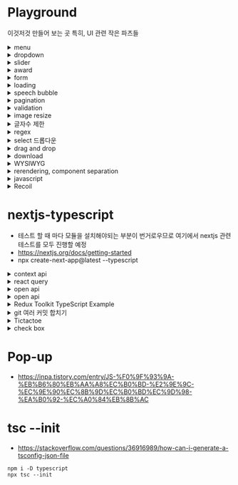 # Playground

이것저것 만들어 보는 곳
특히, UI 관련 작은 파츠들

<details>
<summary>menu</summary>

## menu

### drop down

drop down menu without javascript

</details>

<details>
<summary>dropdown</summary>

gitlab의 repository 설정하는 부분의 드롭다운을 참고하였음

</details>

<details>
<summary>slider</summary>

## slider

### create react app

- [x] made slider with react-slick
- [ ] what is hammer
- [ ] what is swipeableview

[react에서 window resize 이벤트](https://velog.io/@dblee/React-resize-%EC%9D%B4%EB%B2%A4%ED%8A%B8-%EB%B0%9C%EC%83%9D-%EC%8B%9C-%EC%BB%B4%ED%8F%AC%EB%84%8C%ED%8A%B8-%EB%A6%AC%EB%A0%8C%EB%8D%94)

</details>

<details>
<summary>award</summary>

## award

- mainList : 자바스크립트로 리액트 처럼 html 삽입하는 부분.

- [convert string to DOM nodes](https://davidwalsh.name/convert-html-stings-dom-nodes)
</details>

<details>
<summary>form</summary>

## form

- 이미지 업로드
- label만 보여주고 나머지 input 부분을 숨길 수 도 있구나
- [x] formData가 뭔지 알아보기
- 이미지가 포함되면 서버에선 'content-type': 'multipart/form-data; boundary=----WebKitFormBoundaryjHlBOsNKdipheLFR' 으로 전달되고
- body엔 값이 없음

### Cypress

- npm install cypress --save-dev
- npx cypress open
- package.json과 같은 위치에 cypress.json을 만들고 baseUrl 설정 가능
- [get](https://docs.cypress.io/api/commands/get)
- [contains](https://docs.cypress.io/api/commands/contains#Examples)

#### 참고

- https://github.com/TaehwanGo/nuber-eats-frontend/blob/master/cypress/support/commands.ts
- https://github.com/TaehwanGo/nuber-eats-frontend/blob/master/cypress/integration/user/edit-profile.ts
- [label만 보여주기](https://velog.io/@minkyeong-ko/HTMLCSSJS-%EC%9D%B4%EB%AF%B8%EC%A7%80-%EC%97%85%EB%A1%9C%EB%93%9C-%ED%8C%8C%EC%9D%BC%EC%9D%B4%EB%A6%84-%EB%82%98%ED%83%80%EB%82%B4%EA%B8%B0-%ED%99%94%EB%A9%B4%EC%97%90-%EC%9D%B4%EB%AF%B8%EC%A7%80-%EB%B3%B4%EC%97%AC%EC%A3%BC%EA%B8%B0)
- [이미지 프리뷰](https://stackoverflow.com/questions/4459379/preview-an-image-before-it-is-uploaded)
- [send form data using axios](https://www.codegrepper.com/code-examples/javascript/axios+file+upload)
- [FormData](https://developer.mozilla.org/en-US/docs/Web/API/FormData/FormData)
- [javascript FormData](https://developer.mozilla.org/en-US/docs/Web/API/FormData/Using_FormData_Objects)

</details>

<details>
<summary>loading</summary>

### loading spinner while

- innerHTML로 하거나
- 로딩을 넣어놓고 style.display = 'block' or 'none' 으로도 가능
- [loading by style](https://stackoverflow.com/questions/58820229/how-to-show-loading-icon-till-await-finishes)
- [loading by innerHTML](https://stackoverflow.com/questions/60112618/how-can-i-add-a-spinner-in-javascript-while-fetch-async-is-loading-my-data)
</details>

<details>
<summary>speech bubble</summary>

### speech bubble(말풍선)

- :after와 border-color: transparent transparent transparent #ad1e51; 로 구현
- [speech bubble](https://ungdoli0916.tistory.com/753)
</details>

<details>
<summary>pagination</summary>

- [javascript pagination](https://stackoverflow.com/questions/25434813/simple-pagination-in-javascript)
</details>

<details>
<summary>validation</summary>

```html
// html validation
<input
  type="tel"
  id="phone"
  name="phone"
  placeholder="123-45-678"
  pattern="[0-9]{3}-[0-9]{2}-[0-9]{3}"
/>
```

### 참고문헌

- [validation](https://stackoverflow.com/questions/3717793/javascript-file-upload-size-validation)
- [only images allowed](https://stackoverflow.com/questions/3828554/how-to-allow-input-type-file-to-accept-only-image-files)
- [URL.revokeObjectURL](https://developer.mozilla.org/en-US/docs/Web/API/URL/revokeObjectURL)

</details>

<details>
<summary>image resize</summary>

- https://hacks.mozilla.org/2011/01/how-to-develop-a-html5-image-uploader/
- https://imagekit.io/blog/how-to-resize-image-in-javascript/

### also good

- https://stackoverflow.com/questions/23945494/use-html5-to-resize-an-image-before-upload

### best

- https://www.therogerlab.com/sandbox/pages/how-to-resize-an-image-using-javascript?s=0ea4985d74a189e8b7b547976e7192ae.291e10470774f14e0f838789eb83b8c9

</details>

<details>
<summary>글자수 제한</summary>

### html에서 event callback함수

```javascript
<textarea
  rows="10"
  class="form-control"
  id="textArea_byteLimit"
  name="textArea_byteLimit"
  onkeyup="fn_checkByte(this)"
></textarea>

// fn_checkByte(obj) => console.log(obj) : <textarea> element
```

대부분 코드가 다 똑같다.

### 참고 문헌

- https://hellcoding.tistory.com/entry/textarea-%EA%B8%80%EC%9E%90%EC%88%98-%EC%A0%9C%ED%95%9C-%EB%B0%94%EC%9D%B4%ED%8A%B8Byte-%EC%A0%9C%ED%95%9C

</details>

<details>
<summary>regex</summary>

### 참고문헌

- [드림코딩 엘리 유튜브, 정규표현식](https://youtu.be/t3M6toIflyQ)
<summary>특수문자 제한</summary>

### 참고 문헌

- https://lemondory.tistory.com/143
- [Emoji 입력 방지 함수|작성자 lovekod2hj](https://blog.naver.com/PostView.nhn?blogId=s0215hc&logNo=222284862836&categoryNo=44&parentCategoryNo=0&viewDate=&currentPage=1&postListTopCurrentPage=1&from=postView)
- https://stackoverflow.com/questions/10992921/how-to-remove-emoji-code-using-javascript
- [정규식표현식 문법](https://heropy.blog/2018/10/28/regexp/)

</details>

<details>
<summary>select 드롭다운</summary>

### 참고 문헌

- [HTML select option](https://zetawiki.com/wiki/HTML_select,_option_%ED%83%9C%EA%B7%B8)
- [select MDN](https://developer.mozilla.org/ko/docs/Web/HTML/Element/select)

</details>

<details>
<summary>drag and drop</summary>

## tutorial

### 1. draggable attribute

```html
<div draggable="true">draggable</div>
```

- draggable="true"로 지정하면 해당 element를 드래그하면 따라오는 그림이 생긴다

### 2. Handling drag and drop events with javascript

#### drag and drop의 순서 : dragstart -> dragover -> drop

To trigger an action on drag or drop on DOM elements, we’ll need to utilize the Drag and Drop API:

- ondragstart: This event handler will be attached to our draggable element and fire when a dragstart event occurs.
- ondragover: This event handler will be attached to our dropzone element and fire when a dragover event occurs.
- ondrop: This event handler will also be attached to our dropzone element and fire when a drop event occurs.

#### HTML에 event callback함수를 직접 추가하면 동적으로 자바스크립트로 HTML을 넣어도 event callback함수를 쉽게 추가할 수 있다.

```html
<div
  id="draggable-1"
  class="example-draggable"
  draggable="true"
  ondragstart="onDragStart(event)"
>
  draggable
</div>
```

#### function onDrop(event)

- dropzone을 설정 시 원하는 박스에 넣으려면 closest로 타겟을 변경해줘야 함

```javascript
const dropzone = event.target.closest(".example-dropzone");
```

그렇지 않으면 child에 append가 되어버림

### 참고 문헌

- [drag-and-drop-vanillaJS](https://www.digitalocean.com/community/tutorials/js-drag-and-drop-vanilla-js)

## sorting list with drag and drop

### drag and drop event 이해

- dragstart : 클릭을 꾹 누르고 있으면 dragstart 이벤트가 발생함
- dragover : drag를 할 수 있다는 표시가 생김
- dragenter : 해당 영역에 들어오면 발생
- dragleave : 해당 영역을 벗어나면 발생

### 참고 문헌

- [list sorting with drag and drop](https://stackoverflow.com/questions/44415228/list-sorting-with-html5-dragndrop-drop-above-or-below-depending-on-mouse)

## Drag Sort

### document.elementFromPoint(x, y)

- 화면의 x, y에(relative to the viewport) 위치한 element를 return

### Node.insertBefore()

```javascript
let insertedNode = parentNode.insertBefore(newNode, referenceNode);
```

- The Node.insertBefore() method inserts a node before a reference node as a child of a specified parent node.

### swap animation

- event.clientY : event.target안에서 x, y 값

- element.getBoundingClientRect() : 화면안에서 엘리먼트가 위치한 곳의 좌표

### 참고 문헌

- https://codepen.io/fitri/pen/VbrZQm
- https://developer.mozilla.org/en-US/docs/Web/API/Document/elementFromPoint
- https://developer.mozilla.org/en-US/docs/Web/API/Node/insertBefore
- [swap animation](https://stackoverflow.com/questions/49488035/animate-dom-elements-swapping)
- https://developer.mozilla.org/en-US/docs/Web/API/Element/getBoundingClientRect

## another example

- https://stackoverflow.com/questions/65059542/drag-and-drop-animation-vanillajs

## re ordering using react

- https://dev.to/colinmcd01/drag-drop-re-ordering-using-html-and-react-974

## animation

### 흐름

#### 1. 위치 기억

- drag event 발생한 객체의 위치를 기억

#### 2. 이동

- 시작점과 현재 위치의 차이만큼 시작점에 더한 값이 이동해야할 위치
  - 방법 1
    - 두 거리를 빼서 그 만큼 이동
      - 예상 문제점 이동 중 또 이벤트가 발생되면서 중간으로 수렴
  - 방법 2
    - 고정된 거리만큼 이동
      - 예상 문제점 이동 중 또 이벤트가 발생되면서 중간으로 수렴
      - 단, 위와 아래 방향을 잘 찾을 수 있어야 함
- 두 거리를 뺀 거리만큼 하되, onDragEnter에서 이동이 이루어 지는데 이동 중간에 다시 onDragEnter이벤트가 발생되면서 중간에 수렴하거나 점점 멀어짐
  - transition start와 end에서 flag를 만들어서 애니메이션 중간엔 onDragEnter 함수가 실행되지 않도록 함
    - 우려되는 점 : 빠르게 스크롤을 내릴 경우 비정상 적으로 작동할 가능성이 있음

#### 3. 위치파악

- 드래그 중인 요소가 다른 요소를 만났을 때 그 위치로 원본이 이동

#### 4. 위치 변경

#### 5. 드롭

- 드롭의 순간에서 최종적으로 DOM을 교체하고 애니메이션이 적용된 모슨 요소들의 스타일을 제거
  - DOM 교체를 Node.insertBefore()를 사용할 건지 아닌지 생각해봐야 함

### 분석

```html
<li
  class="item"
  draggable="true"
  ondragstart="onDragStart(event)"
  ondragover="onDragOver(event)"
>
  Draggable Element One
</li>
```

- onDragStart의 이름을 ondragstart로 하면 자기 자신을 실행하면서 Maximum call stack size exceeded 에러가 발생한다.

#### 애니메이션 도중에 모션이 꼬이는 현상

- 큐에 넣고 애니메이션 시간 동안 같은 객체라면 다시 이벤트가 발생되지 않도록 해보면 어떨까

### Element.children vs Node.childNodes

#### Node.childNodes

- 자식 노드가 포함된 NodeList를 반환
- HTMLElement뿐만 아니라 텍스트 등도 포함

#### Element.children

- 현재 요소의 자식 요소가 포함된 HTMLCollection을 반환
- 비 요소 노드는 모두 제외 됨

#### 배열 내 순서 변경

- https://zetawiki.com/wiki/%EC%9E%90%EB%B0%94%EC%8A%A4%ED%81%AC%EB%A6%BD%ED%8A%B8_%EB%B0%B0%EC%97%B4_%EC%88%9C%EC%84%9C_%EB%B0%94%EA%BE%B8%EA%B8%B0
  - temp를 하나 만들어서 둘의 값을 바꿔줌

<!-- #### setTimeout은 비동기라서 아래로 지나간 다음 마지막에 실행 됨

- 만약 setTimeout이랑 transition time이 완벽히 일치 하지 않는다면?
  - transitionEnd event를 사용해서 해보자 -->

### 버그

- 순서가 빠르게 순간적으로 여러번 바뀌는 현상

#### transition end에서 queue에 있는 객체를 하나씩 꺼내와서 실행해야 겠다.

### 참고 문헌

- https://github.com/woowa-techcamp-2020/todo-14/blob/main/doc/Drag-and-Drop-with-Animation.md
- [Element.children vs Node.childNodes](https://hogni.tistory.com/122)

## inflearn과 비교

- 선택하면 on_chosen 클래스가 li에 붙는데 css를 위한 것은 아닌 것 같다

## sortableJS

- 라이브러리 쓰니까 되게 쉽게 되는 것 같아 보이네

### 참고문헌

- https://www.codingnepalweb.com/drag-drop-list-or-draggable-list-javascript/
- https://cdnjs.com/libraries/Sortable

## youtubeHint

- 유튜브 영상 참고해서 만들기

### positionItems

```javascript
function positionItems() {
  let itemsList = document.querySelectorAll(".items .item");
  let indexCounter = 0;
  itemsList.forEach((item) => {
    item.style.top = 70 * indexCounter + indexCounter * 10 + "px";
    // 기본적으로 위치는 동일하지만(absolute) 각각 자바스크립트로 위치를 조정함
    indexCounter++;
  });
}
```

### 좌표 관련

#### offsetTop

- parentNode로 부터 떨어진 거리
- 만약 parentNode가 없다면 body(0, 0)에서 떨어진 거리

#### event.clientY

- 현재 화면(스크롤에 상관없이 상대적인)의 마우스 좌표의 Y값

### Things to do

- [ ] 코드 완전 분석
- [ ] 현재 마우스 포인터가 절반 이상 넘어가야 이동되는데 진입하자마자 이동되도록 변경해야 함

### 완전 분석

- draggable을 true로 주면 mouse up, mouse move가 동작을 안함

  - 우선 지금 따라한 것을 완전히 이해한 다음 draggable을 사용했을 때 구현방법을 생각해보자

- Array.prototype.slice()

- 순서 정렬 : order에 따라 정렬하기 때문에 order를 사용하지 않는다면 쓸 수 없음
- 애니메이션 시간 동안 resetTransition true, false 설정하는 것 : 지속 시간 동안 다시 줍는 것 막음

### 참고문헌

- https://youtu.be/PJYFQYyzRgg

# React

## CRA

- project name에 대문자가 포함될 수 없음

### 참고 문헌

- https://openbase.com/js/react-sortablejs/documentation

### drag and drop

- https://reactjsexample.com/a-react-component-built-on-top-of-sortable/
- @type/sortable

```javascript
import React, { useState } from "react";
import { ReactSortable } from "react-sortablejs";

const BasicFunction = () => {
  const [state, setState] = useState([
    { id: 1, name: "shrek1" },
    { id: 2, name: "fiona2" },
    { id: 3, name: "shrek3" },
    { id: 4, name: "fiona4" },
    { id: 5, name: "shrek5" },
    { id: 6, name: "fiona6" },
  ]);

  return (
    <ReactSortable
      list={state}
      setList={setState}
      group="groupName"
      animation={200}
      delay={2}
    >
      {state.map((item) => (
        <div key={item.id}>{item.name}</div>
      ))}
    </ReactSortable>
  );
};

export default BasicFunction;
```

</details>

<details>
<summary>download</summary>

## 비디오 다운로드 구현

### 1. HTML의 download 속성

```html
<!-- 저장하려는 파일이 동일URL인 경우만 가능 -->
<a href="apple.png" download="새로운이름(사과)"></a>
```

- download 속성 없이도 a 태그에 href에 다운로드 URL을 넣어주면 다운로드가 된다
- download 속성 : 파일이 서버안에 있어야 다운로드가 되는 것 같다.
  - download only works for same-origin URLs, or the blob: and data: schemes.
- 브라우저는 `<a>` 태그에 download 속성이 설정되어 있으면 링크가 가리키는 파일을 다운로드한다. 즉, 마치 링크 위에서 마우스 오른쪽 버튼을 클릭하고 "다른 이름으로 링크 저장"을 실행하는 것과 같다.
- img의 경우 same-origin URL이 아니더라도 img를 a태그로 감싸면 download에 부여한 새로운 이름으로 저장할 수 있다.

### 2. Javascript에서 텍스트 파일 생성 및 다운로드

```javascript
downloadFile() {
  const blob = new Blob([this.content], {type: 'text/plain'})
  const url = window.URL.createObjectURL(blob)
  const a = document.createElement("a")
  a.href = url
  a.download = `${this.$store.state.nickname}_${this.title}.md`
  a.click()
  a.remove()
  window.URL.revokeObjectURL(url);
},
```

### 3. Axios 라이브러리르 사용하여 파일 다운로드

#### Blob 이란

- Binary Large Object : 바이너리 데이터를 저장할 수 있는 데이터 유형

#### download code

```javascript
function download() {
  axios({
    url: "https://source.unsplash.com/random/500x500",
    // url: 'https://wetubetony.s3.ap-northeast-2.amazonaws.com/video/6a3261c1aae8da977fb6a4fc51dcc116', // CORS
    method: "GET",
    responseType: "blob",
  }).then((response) => {
    const url = window.URL.createObjectURL(new Blob([response.data]));
    const link = document.createElement("a");
    link.href = url;
    link.setAttribute("download", "image.jpg");
    // link.setAttribute('download', 'video.mp4');
    document.body.appendChild(link);
    link.click();
    document.body.removeChild(link);
  });
}
```

### 다운로드 시 파일명을 front에서 설정이 가능한가?

- [안된다고 한다 서버에서 header에 content-disposition을 지정해야하는 듯](https://stackoverflow.com/questions/7526849/how-do-i-change-a-filename-on-download-with-javascript)
- [서버 response에서 header에 content-disposition을 설정해줘야 함](https://stackoverflow.com/questions/7428831/javascript-rename-file-on-download/7429406)

### 참고 문헌

- [HTML5 download 속성](https://brightcovekr.wordpress.com/2017/03/16/html5%EC%9D%98-download-%EC%86%8D%EC%84%B1%EC%9D%84-%EC%82%AC%EC%9A%A9%ED%95%9C-%EB%B9%84%EB%94%94%EC%98%A4-%ED%8C%8C%EC%9D%BC-%EB%8B%A4%EC%9A%B4%EB%A1%9C%EB%93%9C-%EB%A7%81%ED%81%AC-%EC%9E%91/)
- [Javascript를 사용하여 파일 다운로드](https://www.delftstack.com/ko/howto/javascript/javascript-download/)
- [a tag MDN](https://developer.mozilla.org/ko/docs/Web/HTML/Element/a)
- [text download](https://velog.io/@unani92/JS-%EC%89%BD%EA%B3%A0-%EA%B0%84%EB%8B%A8%ED%95%9C-%ED%8C%8C%EC%9D%BC-%EB%8B%A4%EC%9A%B4%EB%A1%9C%EB%93%9C-%EA%B5%AC%ED%98%84%ED%95%98%EA%B8%B0)

</details>

<details>
<summary>WYSIWYG</summary>

# WYSIWYG

- What you see is what you get
- HTML 에디터
  - 웹에선 게시글 등을 작성할 때 HTML를 직접 작성하지 않아도 글씨 크기를 수정할 수 있고 이미지 등을 업로드하는 것을 도와주는 에디터

## 무작정 따라해보기(summernote)

- 서버는 inflearn-clone-back의 test.ts
- 이미지 업로드는 base64 형태로 인코딩이 되어서 전송됨

```html
<!-- 전송 샘플 -->
<p>테스트123</p>
<p><br /></p>
<p>테스트456</p>
<p><br /></p>
<p><b>테스트</b></p>
<p>
  <b><br /></b>
</p>
<p>
  <font style="background-color: rgb(255, 255, 0);" color="#ff0000"
    >하하호호</font
  >
</p>
<p><br /></p>
<p>
  <!-- 이미지도 전송 가능 -->
  <img
    style="width: 833px;"
    src="data:image/jpeg;base64,/9j/4QFgRXhpZgAATU0AKgAAAAgABwEAAAMAAAABDMAAAAEQAAIAAAAJAAAAYgEBAAMAAAABCZAAAAEPAAIAAAAIAAAAa4dpAAQAAAABAAAAhwESAAMAAAABAAgAAAEyAAI ...
e1+kMITpo/qYPtvbWIt/YweujW6awW//9k="
    data-filename="20200211_162422.jpg"
  />
  <br />
</p>
```

### 의문점

#### 이미지 전송 후 그것을 json으로 다시 전송할 경우 too large 에러가 뜸

```
PayloadTooLargeError: request entity too large
    at readStream (C:\github\inflearn-clone-back\node_modules\raw-body\index.js:155:17)
    at getRawBody (C:\github\inflearn-clone-back\node_modules\raw-body\index.js:108:12)
    at read (C:\github\inflearn-clone-back\node_modules\body-parser\lib\read.js:77:3)
    at urlencodedParser (C:\github\inflearn-clone-back\node_modules\body-parser\lib\types\urlencoded.js:116:5)
    at Layer.handle [as handle_request] (C:\github\inflearn-clone-back\node_modules\express\lib\router\layer.js:95:5)
    at trim_prefix (C:\github\inflearn-clone-back\node_modules\express\lib\router\index.js:317:13)
    at C:\github\inflearn-clone-back\node_modules\express\lib\router\index.js:284:7
    at Function.process_params (C:\github\inflearn-clone-back\node_modules\express\lib\router\index.js:335:12)
    at next (C:\github\inflearn-clone-back\node_modules\express\lib\router\index.js:275:10)
    at jsonParser (C:\github\inflearn-clone-back\node_modules\body-parser\lib\types\json.js:119:7)
```

- 미리 작성된 양식을 에디터에 넣어서 보여줘야되는데 이건 어떻게 해야하지?
- 업로드를 바로 시켜서 URL로 주고 받아야 되나?

#### 미리 작성된 양식 받는 방법 알아보기

### 참고

- https://youtu.be/IEWKLtWDanU
- https://summernote.org/

## tinyMCE 사용해보기

- https://velog.io/@gth1123/tinyMCE-WYSIWYG-%EC%82%AC%EC%9A%A9

- npx create-react-app tinymce-react-demo -template typescript
- cd tinymce-react-demo
- npm install --save @tinymce/tinymce-react

</details>

<details>
<summary>rerendering, component separation</summary>

# 테스트 환경

- npx create-react-app react_render_practice

## re-rendering

### 참고

- https://m.blog.naver.com/PostView.naver?isHttpsRedirect=true&blogId=pjt3591oo&logNo=221907792621
- https://www.howdy-mj.me/css/emotion.js-intro/

</details>

<details>
<summary>javascript</summary>

### global variable test

- globalNumber라는 값이 변화될 것으로 예상했으나 그렇지 않았다.
- 함수의 parameter로 변수를 받아서 그것의 값을 변경해도 전달한 원래의 변수는 값이 변화되지 않는다.
- 그런데 신기한점은 함수내에서 변수를 선언하지 않았고 단지 전달만 받은 변수가 계속 살아서 값이 누적될 수 있다.

</details>

<details>
<summary>Recoil</summary>

## trophy-quiz

- Recoil 프로젝트 clone해서 코드 살펴보기

## Recoil 강의 정리

- Recoil로 어떻게 global state를 선언하는지
- 선언한 global state를 컴포넌트 안에서 사용하는 방법

### trophy-quiz 동작 설명

- Recoil 관련해선 pages/Landing.tsx만 살펴봄
- Difficulty(select 태그)에 들어가는 option들을 global state로 만들음
  - 이런 옵션들을 다른 페이지에서도 사용해야 하기 때문
  - DB에 저장해서 관리하는게 편하지 않나?
    - db에서 난이도에 대한 string[] 를 가져오고
    - 첫 페이지에서 선택한 난이도를 앱 전체에서 사용하기 위함

### global state

- state directory안에 모여 있음

#### global state 만들기

```typescript
// src/state/QuizDifficulty.ts
import { atom } from "recoil";

export default atom<string | undefined>({
  key: "QuizDifficulty",
  default: undefined,
}); // 앱 전체에서 사용될 첫 페이지에서 선택한 난이도
```

- recoil 라이브러리에서 atom 이란 함수를 가져옴
  - atom
    - 객체를 파라미터로 받는 함수
    - key, default를 가지고 있는 객체
      - key : 유니크한 값이 들어가야 함
        - atom으로 만들어낼 global state에 대해 모두 각각 유니크한 key를 가지고 있어야 함
      - default : 우리가 선언한 global state에 할당하고 싶은 default값

#### 컴포넌트에서 global state활용하기

```typescript
// src/components/Organisms/QuizDifficulty.tsx
import { useRecoilState } from "recoil";
import { QuizDifficultyState } from "src/state";

const QuizDifficulty = () => {
  const [quizDifficulty, setQuizDifficulty] =
    useRecoilState(QuizDifficultyState);

  const handleChange = (e: ChangeEvent<HTMLSelectElement>) => {
    setQuizDifficulty(e.target.value);
  };

  return (
    <select
      data-testid={DIFFICULTY_SELECT_TEST_ID}
      margin="16px 0px"
      value={quizDifficulty}
      onChange={handleChange}
    >
      {difficulties.map((difficulty) => (
        <option
          key={difficulty}
          value={difficulty == ANY_DIFFICULTY ? undefined : difficulty}
        >
          {difficulty == ANY_DIFFICULTY ? difficulty : difficulty.toUpperCase()}
        </option>
      ))}
    </select>
  );
};

export default QuizDifficulty;
```

- recoil의 atom으로 만든 global state를 사용하기 위해서 `useRecoilState`라는 hook을 사용
  - useRecoilState에 atom으로 선언한 것을 전달
    - const [quizDifficulty, setQuizDifficulty] =
      useRecoilState(`QuizDifficultyState`);
- useState랑 똑같이 사용하면 됨

## 비동기적인 데이터를 global state로 관리하기

- 비동기적인 global state를 사용해서 렌더링할 때 suspense 사용하기

#### selector

- atom과 같이 global state를 선언하는 함수
- 1. 이미 선언된 atom이 값이 변할 때, 그 atom을 구독하고 있다가 selector에 할당된 함수가 다시 실행
- 2. 서버와 비동기적으로 통신한 response data를 값으로 가질 수 있음

### Quiz app 동작 흐름 -> 코드 분석, 렌더링에서 selector의 활용

- clone했기 때문에 작성자의 서버주소가 어딘지 열려있는지 확인이 안됨

```typescript
// src/components/Organisms/LandingFooter.tsx
import { useResetRecoilState } from "recoil";

import { InitialPropsState } from "src/state";
useResetRecoilState(InitialPropsState);

// InitialPropsState.ts : selector
import { selector } from "recoil";
export default selector<TResponseData>({
  // atom이 아닌 selector로 선언된 global state
  key: "initialOrderState", // atom포함해서 unique한 key이어야 함
  get: async ({ get }) => {
    const queryData = get(QueryDataState); // atom으로 선언된 global state를 구독하고 있다가 변경되면 get: 에 할당된 async함수가 재 실행 됨
    // QueryDataState가 변경 될 때 마다 서버로 부터 받아온 데이터(decodedResponseData)를 return
    if (
      queryData == undefined ||
      window.location.pathname != `/${QUIZ_PAGENAME}`
    )
      return undefined;

    const { amount, difficulty } = queryData;

    const axios = customAxios();
    const response = await axios({
      method: "GET",
      params: {
        amount,
        difficulty,
        type: "multiple",
      },
    });
    const decodedResponseData = {
      ...response.data,
      results: response.data.results.map((quiz: TQuiz) => {
        const decoded_correct_answer = decodeHtml(quiz.correct_answer);
        const decoded_incorrect_answers = quiz.incorrect_answers.map((answer) =>
          decodeHtml(answer)
        );
        return {
          ...quiz,
          question: decodeHtml(quiz.question),
          correct_answer: decoded_correct_answer,
          incorrect_answers: decoded_incorrect_answers,
          examples: addCorrectAnswerRandomly(
            decoded_incorrect_answers,
            decoded_correct_answer
          ),
        };
      }),
    };
    return decodedResponseData;
  },
  set: ({ get, set }) => {
    const amount = get(QuizNumbersState); // atom state를 가져와서
    const difficulty = get(QuizDifficultyState); // atom state를 가져와서

    set(QueryDataState, { amount, difficulty }); // QueryDataState : atom state를 업데이트 해줌 -> get: 에서 QueryDataState를 구독하고 있으므로
    // useResetRecoilState()로 set:을 호출해서 set으로 값을 업데이트 하면
    // selector의 get: 에 할당된 async 함수가 실행 됨
    set(QuizNumbersState, DEFAULT_NUMBERS);
    set(QuizDifficultyState, undefined);
  },
});
```

### selector

- atom과 같이 global state를 선언하는 함수
- 1. 이미 선언된 atom이 값이 변할 때, 그 atom을 구독하고 있다가 selector에 할당된 함수가 다시 실행
- 2. 서버와 비동기적으로 통신한 response data를 값으로 가질 수 있음

#### key : atom포함해서 unique한 key이어야 함

#### get : 함수가 할당될 수 있는 key(property)

- get에 할당된 함수에서 서버와 통신을 함
- get에 할당된 함수의 prop : { get } 으로 atom state를 구독하고 있다가 변경되면 할당된 async 함수가 재실행 됨
- 즉, atom state를 구독하고 있다가 변경되면 서버로 부터 데이터를 다시 불러와서 서버로 부터 온 데이터를 return

#### set

- set property에 어떤 것도 할당되지 않았다면,
  - selector는 자체적으로 setState, atom처럼 setState를 할 수 없음
- selector는 state본체라기 보단 atom의 파편, atom을 무조건 subscribe 해야함
- set은 selector가 어떻게 setState를 하라고 명시해주는 것
- selector의 setState를 하면 set에 할당된 함수가 실행 됨

### useResetRecoilState()

- selector state의 set에 할당된 함수를 실행
  - useResetRecoilState()로 set:을 호출해서 set으로 값을 업데이트 하면
  - QueryDataState : atom state를 업데이트 해줌
  - get: 에서 QueryDataState를 구독하고 있으므로
  - selector의 get: 에 할당된 async 함수가 실행 됨

### recoil의 global state

- tree 처럼 앞의 state가 수정되면 selector도 재실행이 됨

### Suspense

- children으로 호출하는 컴포넌트 중에서 어떤 특정 컴포넌트가 비동기 데이터를 읽어오고 있다면
- 비동기 값의 loading, success, fail 상태 일때
  - loading 상태일 땐, Suspense컴포넌트의 fallback(prop)에 해당하는 컴포넌트를 렌더링해줌
- loading이 끝나고 success 또는 fail이면 다시 children 컴포넌트를 렌더링

```tsx
import { Suspense } from "react";
import { Helmet } from "react-helmet";
import { Route, Switch } from "react-router";
import { BrowserRouter } from "react-router-dom";

import { QUIZ_PAGENAME, RESULT_PAGENAME } from "src/constant";
import {
  ErrorBoundary,
  LandingPage,
  QuizPage,
  ResultsPage,
  ShimmerPage,
} from "src/components/Pages";

const Router = () => {
  return (
    <BrowserRouter>
      <ErrorBoundary>
        <Suspense fallback={<ShimmerPage />}>
          <Switch>
            <Route path={`/${QUIZ_PAGENAME}`}>
              <Helmet title="Quiz page" />
              <QuizPage />
            </Route>
            <Route path={`/${RESULT_PAGENAME}`}>
              <Helmet title="Result page" />
              <ResultsPage />
            </Route>
            <Route exact path="/">
              <Helmet title="Landing page" />
              <LandingPage />
            </Route>
          </Switch>
        </Suspense>
      </ErrorBoundary>
    </BrowserRouter>
  );
};

export default Router;
```

### opentdb response sample

```json
// https://opentdb.com/api.php?amount=1&difficulty=easy
{
  "response_code": 0,
  "results": [
    {
      "category": "Entertainment: Music",
      "type": "multiple",
      "difficulty": "easy",
      "question": "Which Beatles album does NOT feature any of the band members on it&#039;s cover?",
      "correct_answer": "The Beatles (White Album)",
      "incorrect_answers": ["Rubber Soul", "Abbey Road", "Magical Mystery Tour"]
    }
  ]
}
```

## 참고

- https://youtu.be/t934FOlOMoM
- https://github.com/david718/trophy-quiz
- https://stackoverflow.com/questions/53516594/why-do-i-keep-getting-delete-cr-prettier-prettier
- [Recoil: 비동기 데이터 전역 상태로 관리하기](https://youtu.be/7nwpEiSpPqY)
  - .env : REACT_APP_API_SERVER=https://opentdb.com/api.php

</details>

# nextjs-typescript

- 테스트 할 때 마다 모듈을 설치해야되는 부분이 번거로우므로 여기에서 nextjs 관련 테스트를 모두 진행할 예정
- https://nextjs.org/docs/getting-started
- npx create-next-app@latest --typescript

<details>
<summary>context api</summary>

context api 좋은지 모르겠다
provider로 감싸야 하는 계층구조가 좀 별로다

</details>

<details>
<summary>react query</summary>

### Free API

- https://apipheny.io/free-api/
  > GET : https://catfact.ninja/fact

```json
{
  "fact": "Cats step with both left legs, then both right legs when they walk or run.",
  "length": 74
}
```

## react-query

### Getting started

#### Using Hydration

```js
// _app.jsx
import { Hydrate, QueryClient, QueryClientProvider } from "react-query";

export default function MyApp({ Component, pageProps }) {
  const [queryClient] = React.useState(() => new QueryClient());

  return (
    <QueryClientProvider client={queryClient}>
      <Hydrate state={pageProps.dehydratedState}>
        <Component {...pageProps} />
      </Hydrate>
    </QueryClientProvider>
  );
}
```

### 참고

- https://react-query.tanstack.com/guides/ssr#using-nextjs
- https://gingerkang.tistory.com/123

### 읽어 볼 것

- https://radlohead.gitbook.io/typescript-deep-dive/future-javascript/async-await

</details>

<details>
<summary>open api</summary>

### movie : TMDB

- https://developers.themoviedb.org/3/movies/get-movie-details
- image: https://developers.themoviedb.org/3/getting-started/images

</details>

<details>
<summary>open api</summary>

- nextjs-typescript에 구현
- 설명 : https://velog.io/@gth1123/react-infinite-scroll-component

</details>

<details>
<summary>Redux Toolkit TypeScript Example</summary>

# Redux Toolkit TypeScript Example

- https://github.com/vercel/next.js/tree/canary/examples/with-redux
- Next.js 공식사이트의 예제를 리팩토링하고 테스트 코드를 적용해보기
  - https://velog.io/@velopert/using-redux-in-2021
  - https://codesandbox.io/s/redux-todos-with-test-forked-93huy?file=/package.json

</details>

<details>
<summary>git 여러 커밋 합치기</summary>

https://velog.io/@gth1123/git-%EC%97%AC%EB%9F%AC-%EC%BB%A4%EB%B0%8B-%ED%95%A9%EC%B9%98%EA%B8%B0

</details>

<details>
<summary>Tictactoe</summary>

copilot으로 만들어본 Tictactoe 게임

</details>

<details>
<summary>check box</summary>

체크박스 비교

- aria-checked
- input : check
- 별거 없다 그냥 aria-checked 안쓰는게 나을 듯
  - 자바스크립트로 다 설정해줘야 함

### 참고

- https://developer.mozilla.org/en-US/docs/Web/Accessibility/ARIA/Attributes/aria-checked

</details>

# Pop-up

- https://inpa.tistory.com/entry/JS-%F0%9F%93%9A-%EB%B6%80%EB%AA%A8%EC%B0%BD-%E2%9E%9C-%EC%9E%90%EC%8B%9D%EC%B0%BD%EC%9D%98-%EA%B0%92-%EC%A0%84%EB%8B%AC

# tsc --init

- https://stackoverflow.com/questions/36916989/how-can-i-generate-a-tsconfig-json-file

```
npm i -D typescript
npx tsc --init
```
